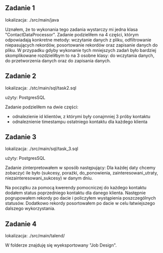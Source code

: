 ## Zadanie 1

lokalizacja: ./src/main/java

Uznałem, że to wykonania tego zadania wystarczy mi jedna klasa 
"ContactDataProcessor". Zadanie podzieliłem na 4 części, 
którym odpowiadają konkretne metody: wczytanie danych z pliku,
odfiltrowanie niepasujących rekordów, posortowanie rekordów 
oraz zapisanie danych do pliku. W przypadku gdyby wykonanie
tych mniejszych zadań było bardziej skomplikowane rozdzieliłbym
to na 3 osobne klasy: do wczytania danych, do przetworzenia danych
oraz do zapisania danych.

## Zadanie 2

lokalizacja: ./stc/main/sql/task2.sql

użyty: PostgresSQL

Zadanie podzieliłem na dwie części: 
* odnalezienie id klientów, 
z którymi były conajmniej 3 próby kontaktu
* odnaleznienie timestampu ostatniego kontaktu dla każdego klienta

## Zadanie 3

lokalizacja: ./src/main/sql/task_3.sql

użyty: PostgresSQL

Zadanie zinterpretowałem w sposób następujący: 
Dla każdej daty chcemy zobaczyć ile było
(sukcesy, porażki, do_ponowienia, 
zainteresowani_utraty, niezainteresowani_sukcesy) w danym dniu.


Na początku za pomocą kwerendy pomocniczej do każdego kontaktu 
dodałem 
status poprzedniego kontaktu dla danego klienta.
Następnie pogrupowałem rekordy po dacie i policzyłem wystąpienia 
poszczególnych statusów. Dodatkowo rekordy posortowałem po dacie
w celu łatwiejszego dalszego wykorzystania.

## Zadanie 4

lokalizacja: ./src/main/talend/

W folderze znajduję się wyeksportowany "Job Design".
